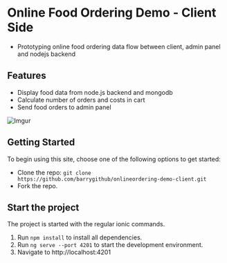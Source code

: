 # Online Food Ordering Demo - Client Side
* Prototyping online food ordering data flow between client, admin panel and nodejs backend

## Features
* Display food data from node.js backend and mongodb
* Calculate number of orders and costs in cart 
* Send food orders to admin panel 

![Imgur](https://i.imgur.com/MmnfshZ.png)

## Getting Started
To begin using this site, choose one of the following options to get started:
* Clone the repo: `git clone https://github.com/barrygithub/onlineordering-demo-client.git`
* Fork the repo.

## Start the project
The project is started with the regular ionic commands.

1. Run `npm install` to install all dependencies.
2. Run `ng serve --port 4201` to start the development environment.
3. Navigate to http://localhost:4201
